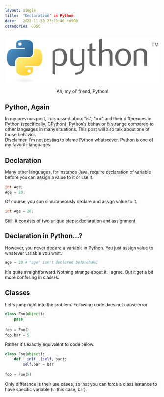 ```yaml
---
layout: single
title:  "Declaration" in Python
date:   2022-11-30 23:19:40 +0900
categories: GDSC
---
```


![Python logo](/assets/images/python.png)
<p align = "center">
Ah, my ol' friend, Python!
</p>
  

## Python, Again
In my previous post, I discussed about "is", "==" and their differences in Python (specifically, CPython). Python's behavior is strange compared to other languages in many situations. This post will also talk about one of those behavior.  
Disclaimer: I'm not posting to blame Python whatsoever. Python is one of my favorite languages.  

## Declaration
Many other languages, for instance Java, require declaration of variable before you can assign a value to it or use it.  

```Java
int Age;
Age = 20;
```

Of course, you can simultaneously declare and assign value to it.  

```Java
int Age = 20;
```

Still, it consists of two unique steps: declaration and assignment.  

## Declaration in Python...?

However, you never declare a variable in Python. You just assign value to whatever variable you want.  

```Python
age = 20 # "age" isn't declared beforehand
```

It's quite straightforward. Nothing strange about it. I agree. But it get a bit more confusing in classes.  

## Classes

Let's jump right into the problem. Following code does not cause error.

```Python
class Foo(object):
    pass

foo = Foo()
foo.bar = 5
```

Rather it's exactly equivalent to code below.

```Python
class Foo(object):
    def __init__(self, bar):
        self.bar = bar

foo = Foo(5)
```

Only difference is their use cases, so that you can force a class instance to have specific variable (in this case, bar).

